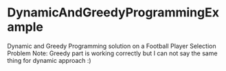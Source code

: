 # DynamicAndGreedyProgrammingExample
Dynamic and Greedy Programming solution on a Football Player Selection Problem
Note: Greedy part is working correctly but I can not say the same thing for dynamic approach :)
